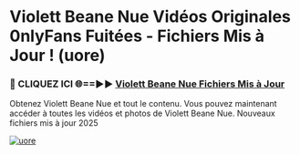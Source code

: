 # Violett Beane Nue Vidéos Originales 0nlyFans Fuitées - Fichiers Mis à Jour ! (uore)

<h3>🔴 CLIQUEZ ICI 🌐==►► <a href="https://tinyurl.com/2pmr4ezf" rel="nofollow">Violett Beane Nue Fichiers Mis à Jour</a></h3>

Obtenez Violett Beane Nue et tout le contenu. Vous pouvez maintenant accéder à toutes les vidéos et photos de Violett Beane Nue. Nouveaux fichiers mis à jour 2025

[![uore](https://i.imgur.com/6SNvagu.gif)](https://tinyurl.com/2pmr4ezf)

